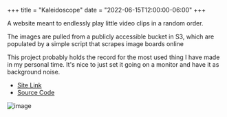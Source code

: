 +++
title = "Kaleidoscope"
date = "2022-06-15T12:00:00-06:00"
+++

A website meant to endlessly play little video clips in a random order.

The images are pulled from a publicly accessible bucket in S3,
which are populated by a simple script that scrapes image boards online

This project probably holds the record for the most used thing I have made in my personal time.
It's nice to just set it going on a monitor and have it as background noise.

- [Site Link](http://kaleidoscope.alexlbates.com)
- [Source Code](https://gitlab.com/alloba/kaleidoscope-combined)


![image](../kaleidoscope_sampler.png)
